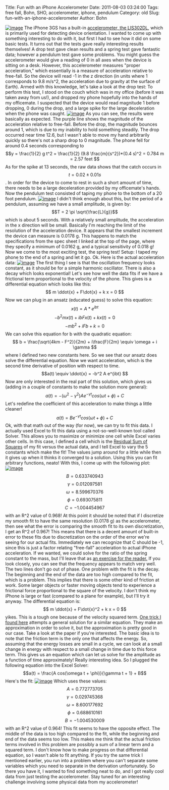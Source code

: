 Title: Fun with an iPhone Accelerometer
Date: 2011-08-03 03:24:00
Tags: free fall, Bohn, SHO, accelerometer, iphone, pendulum
Category: old
Slug: fun-with-an-iphone-accelerometer
Author: Bohn


[![image](http://2.bp.blogspot.com/-f7mSv8QGLGs/Tj9_a2qp1SI/AAAAAAAAAEY/Ax5EEw8Cjmg/s320/accelerometer.jpg)](http://2.bp.blogspot.com/-f7mSv8QGLGs/Tj9_a2qp1SI/AAAAAAAAAEY/Ax5EEw8Cjmg/s1600/accelerometer.jpg)
The iPhone 3GS has a built-in [accelerometer, the
LIS302DL](http://pdf1.alldatasheet.com/datasheet-pdf/view/236640/STMICROELECTRONICS/LIS302DL.html),
which is primarily used for detecting device orientation. I wanted to
come up with something interesting to do with it, but first I had to see
how it did on some basic tests. It turns out that the tests gave really
interesting results themselves! A drop test gave clean results and a
spring test gave fantastic data; however a pendulum test gave some
problems. You might guess the accelerometer would give a reading of 0 in
all axes when the device is sitting on a desk. However, this
accelerometer measures "proper acceleration," which essentially is a
measure of acceleration relative to free-fall. So the device will read
-1 in the z direction (in units where 1 corresponds to 9.8 m/s^2, the
acceleration due to gravity at the surface of Earth). Armed with this
knowledge, let's take a look at the drop test: To perform this test, I
stood on the couch which was in my office (before it was taken away from
us!), and dropped my phone hopefully into the hands of my officemate. I
suspected that the device would read magnitude 1 before dropping, 0
during the drop, and a large spike for the large deceleration when the
phone was caught.
[![image](http://2.bp.blogspot.com/-g8pt_dT0gR8/Tj9D2GTkc6I/AAAAAAAAADw/1iwHCsPixtY/s400/DropTest.png)](http://2.bp.blogspot.com/-g8pt_dT0gR8/Tj9D2GTkc6I/AAAAAAAAADw/1iwHCsPixtY/s1600/DropTest.png)
As you can see, the results were basically as expected. The purple line
shows the magnitude of the acceleration relative to free-fall. Before
the drop, the magnitude bounces around 1, which is due to my inability
to hold something steadily. The drop occurred near time 12.6, but I
wasn't able to move my hand arbitrarily quickly so there's not a sharp
drop to 0 magnitude. The phone fell for around 0.4 seconds corresponding
to $$y = \frac{1}{2} g t^2 = \frac{1}{2} (9.8 \frac{m}{s^2})*(0.4
s)^2 = 0.784 m = 2.57 feet $$ As for the spike at 13 seconds, the raw
data shows that the catch occurs in $$ t = 0.02 \pm 0.01 s $$. In order
for the device to come to rest in such a short amount of time, there
needs to be a large deceleration provided by my officemate's hands. Now
the pendulum test consisted of taping my phone to the bottom of a 20
foot pendulum.
[![image](http://2.bp.blogspot.com/-7uO_824O6t4/Tj9Q1crvlUI/AAAAAAAAAD4/uO3YsrXStak/s400/pendulum.png)](http://2.bp.blogspot.com/-7uO_824O6t4/Tj9Q1crvlUI/AAAAAAAAAD4/uO3YsrXStak/s1600/pendulum.png)
I didn't think enough about this, but the period of a pendulum, assuming
we have a small amplitude, is given by: $$T = 2 \pi
\sqrt{\frac{L}{g}}$$ which is about 5 seconds. With a relatively small
amplitude, the acceleration in the x direction will be small. Basically
I'm reaching the limit of the resolution of the acceleration device. It
appears that the smallest increment the device can measure is 0.0178 g.
This happens to match the specifications from the spec sheet I linked at
the top of the page, where they specify a minimum of 0.0162 g, and a
typical sensitivity of 0.018 g! Now we come to the most exciting test,
the spring test! Setup: I taped my phone to the end of a spring and let
it go. Ok. Here is the actual acceleration data:
[![image](http://3.bp.blogspot.com/-3qbU9p2I3sE/Tj9a7-eOk-I/AAAAAAAAAEA/0ByUQ039dio/s400/springdata.png)](http://3.bp.blogspot.com/-3qbU9p2I3sE/Tj9a7-eOk-I/AAAAAAAAAEA/0ByUQ039dio/s1600/springdata.png)
The first thing I see is that the oscillation frequency looks constant,
as it should be for a simple harmonic oscillator. There is also a decay
which looks exponential! Let's see how well the data fits if we have a
frictional term proportional to the velocity of the phone. This gives is
a differential equation which looks like this: $$ m \ddot{x} +
F\dot{x} + k x = 0 $$ Now we can plug in an ansatz (educated guess) to
solve this equation: $$ x(t) = A*e^{i b t} $$ $$-b^2 mx(t) + i b
Fx(t) + kx(t) = 0$$ $$-m b^2+iFb+k = 0$$ We can solve this equation for
b with the quadratic equation: $$ b = \frac{\sqrt{4km - F^2}}{2m} +
i\frac{F}{2m} \equiv \omega + i \gamma $$ where I defined two new
constants here. So we see that our ansatz does solve the differential
equation. Now we want acceleration, which is the second time derivative
of position with respect to time. $$a(t) \equiv \ddot{x} = -b^2 A
e^{ibt} $$ Now are only interested in the real part of this solution,
which gives us (adding in a couple of constants to make the solution
more general): $$a(t) = -(\omega^2 - \gamma^2) A e^{-\gamma t}
cos(\omega t + \phi) + C $$ Let's redefine the coefficient of this
acceleration to make things a little cleaner! $$a(t) = B e^{-\gamma t}
cos(\omega t + \phi) + C $$ Ok, with that math out of the way (for
now), we can try to fit this data. I actually used Excel to fit this
data using a not-so-well-known tool called Solver. This allows you to
maximize or minimize one cell while Excel varies other cells. In this
case, I defined a cell which is the [Residual Sum of
Squares](http://en.wikipedia.org/wiki/Residual_sum_of_squares) of my fit
versus the actual data, and I tell Excel to vary the 5 constants which
make the fit! The values jump around for a little while then it gives up
when it thinks it converged to a solution. Using this you can fit
arbitrary functions, neato! With this, I come up with the following
plot:
[![image](http://1.bp.blogspot.com/-23lXSPVOwuY/Tj9a8Curm3I/AAAAAAAAAEI/F5Fb9dxdvDs/s400/springlineardamp.png)](http://1.bp.blogspot.com/-23lXSPVOwuY/Tj9a8Curm3I/AAAAAAAAAEI/F5Fb9dxdvDs/s1600/springlineardamp.png)
$$B = 0.633740943$$ $$\gamma = 0.012097581 $$ $$\omega = 8.599670376
$$ $$\phi = 0.693075811 $$ $$C =-1.004454967 $$ with an R^2 value of
0.968! At this point it should be noted that if I discretize my smooth
fit to have the same resolution (0.0178 g) as the accelerometer, then
see what the error is comparing the smooth fit to its own
discretization, I get an R^2 of 0.967! This means that there is a
decent amount of built-in error to these fits due to discretization on
the order of the error we're seeing for our actual fits. Immediately we
can recognize that C should be -1, since this is just a factor relating
"free-fall" acceleration to actual iPhone acceleration. If we wanted, we
could solve for the ratio of the spring constant to the mass, but I'll
leave that as [an exercise for the
reader.](http://www.amazon.com/Classical-Electrodynamics-Third-David-Jackson/dp/047130932X)
If you look closely, you can see that the frequency appears to match
very well. The two lines don't go out of phase. One problem with the fit
is the decay. The beginning and the end of the data are too high
compared to the fit, which is a problem. This implies that there is some
other kind of friction at work. Some larger objects or faster moving
objects tend to experience a frictional force proportional to the square
of the velocity. I don't think my iPhone is large or fast (compared to a
plane for example), but I'll try it anyway. The differential equation
is: $$ m \ddot{x} + F\dot{x}^2 + k x = 0 $$ yikes. This is a tough
one because of the velocity squared term. [One trick I found
here](http://www.jstor.org/pss/3620747) attempts a general solution for
a similar equation. They make an approximation in order to solve it, but
the approximation is pretty good in our case. Take a look at the paper
if you're interested. The basic idea is to note that the friction term
is the only one that affects the energy. So, assuming that the energy
losses are small in a cycle, we can look at a small change in energy
with respect to a small change in time due to this force term. This
gives us an equation which can let us solve for the amplitude as a
function of time approximately! Really interesting idea. So I plugged
the following equation into the Excel Solver: $$a(t) = \frac{A
cos(\omega t + \phi)}{\gamma t + 1} + B$$ Here's the fit:
[![image](http://2.bp.blogspot.com/-fCXr2CkPGE4/Tj9a8pH2KFI/AAAAAAAAAEQ/XaulleF3xK4/s400/springsqdamp.png)](http://2.bp.blogspot.com/-fCXr2CkPGE4/Tj9a8pH2KFI/AAAAAAAAAEQ/XaulleF3xK4/s1600/springsqdamp.png)
Which uses these values: $$A = 0.772773705 $$ $$\gamma = 0.029745368 $$
$$\omega = 8.600177692 $$ $$\phi = 0.688610161 $$ $$B = -1.004530009
$$ with an R^2 value of 0.964! This fit seems to have the opposite
effect. The middle of the data is too high compared to the fit, while
the beginning and end of the data seems too low. This makes me think
that the actual friction terms involved in this problem are possibly a
sum of a linear term and a squared term. I don't know how to make
progress on that differential equation, so I wasn't able to fit
anything. If you try the same trick I mentioned earlier, you run into a
problem where you can't separate some variables which you need to
separate in the derivation unfortunately. So there you have it, I wanted
to find something neat to do, and I got really cool data from just
testing the accelerometer. Stay tuned for an interesting challenge
involving some physical data from my accelerometer!
